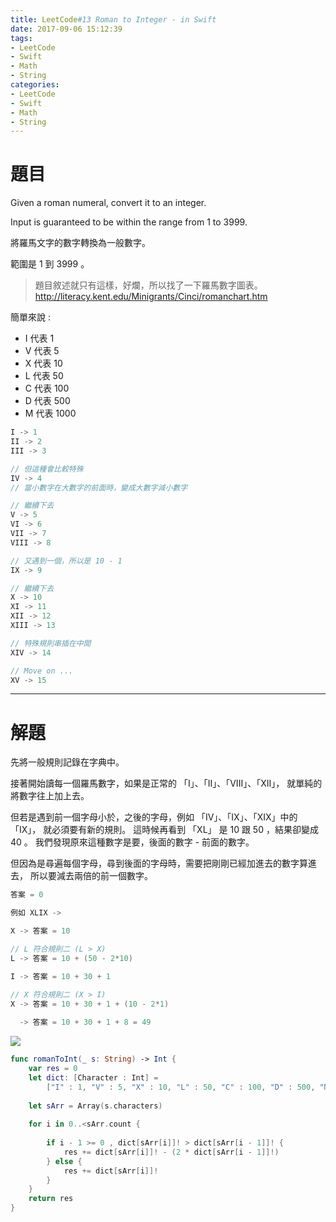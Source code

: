 ```yaml
---
title: LeetCode#13 Roman to Integer - in Swift
date: 2017-09-06 15:12:39
tags:
- LeetCode
- Swift
- Math
- String
categories:
- LeetCode
- Swift
- Math
- String
---
```


# 題目
Given a roman numeral, convert it to an integer.
 
Input is guaranteed to be within the range from 1 to 3999.

將羅馬文字的數字轉換為一般數字。

範圍是 1 到 3999 。

>  題目敘述就只有這樣，好爛，所以找了一下羅馬數字圖表。
 http://literacy.kent.edu/Minigrants/Cinci/romanchart.htm

簡單來說 : 
* I 代表 1
* V 代表 5 
* X 代表 10 
* L 代表 50 
* C 代表 100 
* D 代表 500 
* M 代表 1000


``` swift
I -> 1
II -> 2
III -> 3

// 但這種會比較特殊
IV -> 4
// 當小數字在大數字的前面時，變成大數字減小數字

// 繼續下去
V -> 5
VI -> 6
VII -> 7
VIII -> 8

// 又遇到一個，所以是 10 - 1
IX -> 9

// 繼續下去
X -> 10
XI -> 11
XII -> 12
XIII -> 13

// 特殊規則串插在中間
XIV -> 14

// Move on ...
XV -> 15
```

---

# 解題

先將一般規則記錄在字典中。

接著開始讀每一個羅馬數字，如果是正常的 「I」、「II」、「VIII」、「XII」，
就單純的將數字往上加上去。

但若是遇到前一個字母小於，之後的字母，例如 「IV」、「IX」、「XIX」中的「IX」，
就必須要有新的規則。
這時候再看到 「XL」 是 10 跟 50 ，結果卻變成 40 。
我們發現原來這種數字是要，後面的數字 - 前面的數字。

但因為是尋遍每個字母，尋到後面的字母時，需要把剛剛已經加進去的數字算進去，
所以要減去兩倍的前一個數字。

``` swift
答案 = 0

例如 XLIX ->

X -> 答案 = 10

// L 符合規則二 (L > X)
L -> 答案 = 10 + (50 - 2*10)

I -> 答案 = 10 + 30 + 1

// X 符合規則二 (X > I)
X -> 答案 = 10 + 30 + 1 + (10 - 2*1)
  
  -> 答案 = 10 + 30 + 1 + 8 = 49
```

![](leetcode-13/roman.gif)



``` swift
func romanToInt(_ s: String) -> Int {
    var res = 0
    let dict: [Character : Int] =
        ["I" : 1, "V" : 5, "X" : 10, "L" : 50, "C" : 100, "D" : 500, "M" : 1000]
    
    let sArr = Array(s.characters)
    
    for i in 0..<sArr.count {
        
        if i - 1 >= 0 , dict[sArr[i]]! > dict[sArr[i - 1]]! {
            res += dict[sArr[i]]! - (2 * dict[sArr[i - 1]]!)
        } else {
            res += dict[sArr[i]]!
        }
    }
    return res
}
```




